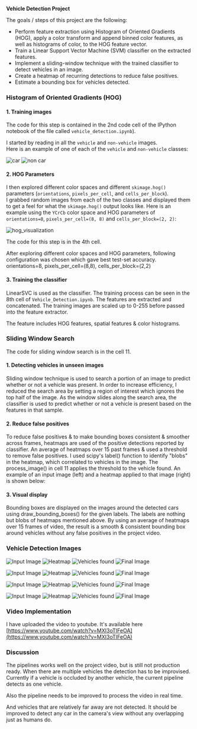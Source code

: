 **Vehicle Detection Project**

The goals / steps of this project are the following:

* Perform feature extraction using Histogram of Oriented Gradients (HOG), apply a color transform and append binned color features, as well as histograms of color, to the HOG feature vector.
* Train a Linear Support Vector Machine (SVM) classifier on the extracted features.
* Implement a sliding-window technique with the trained classifier to detect vehicles in an image.
* Create a heatmap of recurring detections to reduce false positives.
* Estimate a bounding box for vehicles detected.

[//]: # (Image References)

[car]: ./examples/car.png
[non_car]: ./examples/non_car.png
[grayscale]: ./examples/grayscale.png
[hog_visualization]: ./examples/hog_visualization.png
[i0]: ./examples/pipeline/i0.png
[h0]: ./examples/pipeline/h0.png
[v0]: ./examples/pipeline/v0.png
[f0]: ./examples/pipeline/f0.png
[i1]: ./examples/pipeline/i0.png
[h1]: ./examples/pipeline/h0.png
[v1]: ./examples/pipeline/v0.png
[f1]: ./examples/pipeline/f0.png
[i2]: ./examples/pipeline/i0.png
[h2]: ./examples/pipeline/h0.png
[v2]: ./examples/pipeline/v0.png
[f2]: ./examples/pipeline/f0.png
[i3]: ./examples/pipeline/i0.png
[h3]: ./examples/pipeline/h0.png
[v3]: ./examples/pipeline/v0.png
[f3]: ./examples/pipeline/f0.png
[image7]: ./examples/output_bboxes.png
[video1]: ./project_video.mp4

### Histogram of Oriented Gradients (HOG)

#### 1. Training images

The code for this step is contained in the 2nd code cell of the IPython notebook of the file called `vehicle_detection.ipynb`).  

I started by reading in all the `vehicle` and `non-vehicle` images.  
Here is an example of one of each of the `vehicle` and `non-vehicle` classes:

![car][car]
![non car][non_car]


#### 2. HOG Parameters

I then explored different color spaces and different `skimage.hog()` parameters (`orientations`, `pixels_per_cell`, and `cells_per_block`).  
I grabbed random images from each of the two classes and displayed them to get a feel for what the `skimage.hog()` output looks like.
Here is an example using the `YCrCb` color space and HOG parameters of `orientations=8`, `pixels_per_cell=(8, 8)` and `cells_per_block=(2, 2)`:

![hog_visualization][hog_visualization]

The code for this step is in the 4th cell.

After exploring different color spaces and HOG parameters, following configuration was chosen which gave best test-set accuracy.
orientations=8, pixels_per_cell=(8,8), cells_per_block=(2,2)

#### 3. Training the classifier

LinearSVC is used as the classifier. The training process can be seen in the 8th cell of `Vehicle_Detection.ipynb`. The features are 
extracted and concatenated. The training images are scaled up to 0-255 before passed into the feature extractor.

The feature includes HOG features, spatial features & color histograms. 

### Sliding Window Search

The code for sliding window search is in the cell 11.

#### 1. Detecting vehicles in unseen images

Sliding window technique is used to search a portion of an image to predict whether or not a vehicle was present. In order to increase
efficiency, I reduced the search area by setting a region of interest which ignores the top half of the image.
As the window slides along the search area, the classifier is used to predict whether or not a vehicle is present based on the features in that sample.

#### 2. Reduce false positives

To reduce false positives & to make bounding boxes consistent & smoother across frames, heatmaps are used of the positive detections reported by classifier.
An average of heatmaps over 15 past frames & used a threshold to remove false positives. I used scipy's label() function to identify "blobs" in the heatmap,
which correlated to vehicles in the image. The process_image() in cell 11 applies the threshold to the vehicle found. An example of an input image (left) and a heatmap 
applied to that image (right) is shown below:

#### 3. Visual display

Bounding boxes are displayed on the images around the detected cars using draw_bounding_boxes() for the given labels. The labels are nothing but blobs of heatmaps
mentioned above. By using an average of heatmaps over 15 frames of video, the result is a smooth & consistent bounding box around vehicles without any false positives
in the project video.

### Vehicle Detection Images

![Input Image][i0]
![Heatmap][h0]
![Vehicles found][v0]
![Final Image][f0]

![Input Image][i1]
![Heatmap][h1]
![Vehicles found][v1]
![Final Image][f1]

![Input Image][i2]
![Heatmap][h2]
![Vehicles found][v2]
![Final Image][f2]

![Input Image][i3]
![Heatmap][h3]
![Vehicles found][v3]
![Final Image][f3]

### Video Implementation

I have uploaded the video to youtube. It's available here [https://www.youtube.com/watch?v=MXI3oTIFeOA](https://www.youtube.com/watch?v=MXI3oTIFeOA)

### Discussion

The pipelines works well on the project video, but is still not production ready. When there are multiple vehicles
the detection has to be improvised. Currently if a vehicle is occluded by another vehicle, the current pipeline
detects as one vehicle.

Also the pipeline needs to be improved to process the video in real time. 

And vehicles that are relatively far away are not detected. It should be improved to detect any car in the camera's view
without any overlapping just as humans do.
